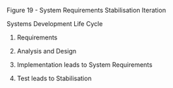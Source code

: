 Figure 19 - System Requirements Stabilisation Iteration

Systems Development Life Cycle

1. Requirements

2. Analysis and Design

3. Implementation leads to System Requirements

4. Test leads to Stabilisation